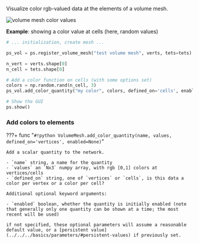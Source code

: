 Visualize color rgb-valued data at the elements of a volume mesh.

![volume mesh color values](/media/volume_color.jpg)

**Example**: showing a color value at cells (here, random values)
```python
# ... initialization, create mesh ...

ps_vol = ps.register_volume_mesh("test volume mesh", verts, tets=tets)

n_vert = verts.shape[0]
n_cell = tets.shape[0]

# Add a color function on cells (with some options set)
colors = np.random.rand(n_cell, 3)
ps_vol.add_color_quantity("my color", colors, defined_on='cells', enabled=True)

# Show the GUI
ps.show()
```

### Add colors to elements

???+ func "`#!python VolumeMesh.add_color_quantity(name, values, defined_on='vertices', enabled=None)`"

    Add a scalar quantity to the network.

    - `name` string, a name for the quantity
    - `values` an `Nx3` numpy array, with rgb [0,1] colors at vertices/cells
    - `defined_on` string, one of `vertices` or `cells`, is this data a color per vertex or a color per cell?
    
    Additional optional keyword arguments:

    - `enabled` boolean, whether the quantity is initially enabled (note that generally only one quantity can be shown at a time; the most recent will be used)
    
    if not specified, these optional parameters will assume a reasonable default value, or a [persistent value](../../../basics/parameters/#persistent-values) if previously set.

